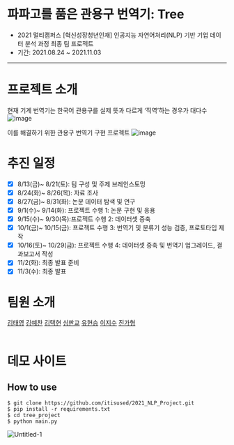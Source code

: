 <!-- ![image](https://user-images.githubusercontent.com/75319377/137847522-3208cc15-fdfb-46c0-8562-f2b6e9236320.png) -->

# 파파고를 품은 관용구 번역기: Tree

- 2021 멀티캠퍼스 [혁신성장청년인재] 인공지능 자연어처리(NLP) 기반 기업 데이터 분석 과정 최종 팀 프로젝트
- 기간: 2021.08.24 ~ 2021.11.03

---

# 프로젝트 소개

현재 기계 번역기는 한국어 관용구를 실제 뜻과 다르게 ‘직역’하는 경우가 대다수
![image](https://user-images.githubusercontent.com/75319377/139774270-f3addd7d-ec9e-4fc5-bac8-9cd8e12cf548.png)

이를 해결하기 위한 관용구 번역기 구현 프로젝트
![image](https://user-images.githubusercontent.com/75319377/139774361-02b84805-0fff-4e72-a3bd-08a1723be37f.png)

# 추진 일정

- [x] 8/13(금)~ 8/21(토): 팀 구성 및 주제 브레인스토밍 <br>
- [x] 8/24(화)~ 8/26(목): 자료 조사 <br>
- [x] 8/27(금)~ 8/31(화): 논문 데이터 탐색 및 연구 <br>
- [x] 9/1(수)~ 9/14(화): 프로젝트 수행 1: 논문 구현 및 응용 <br>
- [x] 9/15(수)~ 9/30(목):프로젝트 수행 2: 데이터셋 증축 <br>
- [x] 10/1(금)~ 10/15(금): 프로젝트 수행 3: 번역기 및 분류기 성능 검증, 프로토타입 제작 <br>
- [x] 10/16(토)~ 10/29(금): 프로젝트 수행 4: 데이터셋 증축 및 번역기 업그레이드, 결과보고서 작성 <br>
- [x] 11/2(화): 최종 발표 준비 <br>
- [x] 11/3(수): 최종 발표 <br>

# 팀원 소개

[김태영](https://github.com/itisused)
[김예찬](https://github.com/2pterons)
[김택현](https://github.com/dobbytk)
[심판교](https://github.com/gy0-0o)
[유현승](https://github.com/hyunicecream)
[이지수](https://github.com/lizzys16)
[진가형](https://github.com/Cheyenne-cloud)
<br>
<br>

# 데모 사이트

## How to use

```shell
$ git clone https://github.com/itisused/2021_NLP_Project.git
$ pip install -r requirements.txt
$ cd tree_project
$ python main.py
```

![Untitled-1](https://user-images.githubusercontent.com/51789449/139788915-4051da49-8f80-47b2-89d5-5934951474ab.gif)

